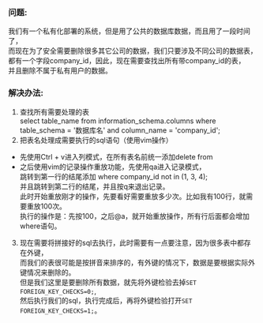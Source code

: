 ### 问题:
我们有一个私有化部署的系统，但是用了公共的数据库数据，而且用了一段时间了，  
而现在为了安全需要删除很多其它公司的数据，我们只要涉及不同公司的数据表，  
都有一个字段company_id，因此，现在需要查找出所有带company_id的表，  
并且删除不属于私有用户的数据。
### 解决办法:
1. 查找所有需要处理的表  
select table_name from information_schema.columns where table_schema = '数据库名' and column_name = 'company_id';
2. 把表名处理成需要执行的sql语句（使用vim操作）
* 先使用Ctrl + v进入列模式，在所有表名前统一添加delete from
* 之后使用vim的记录操作重放功能，先使用qa进入记录模式，  
跳转到第一行的结尾添加 where company_id not in (1, 3, 4);  
并且跳转到第二行的结尾，并且按q来退出记录。  
此时开始重放刚才的操作，先要看好需要重放多少次。比如我有100行，就需要重放100次。  
执行的操作是：先按100，之后@a，就开始重放操作，所有行后面都会增加where语句。
3. 现在需要将拼接好的sql去执行，此时需要有一点要注意，因为很多表中都存在外键，  
而我们的表很可能是按拼音来排序的，有外键的情况下，数据是要根据实际外键情况来删除的。  
但是我们这里是要删除所有数据，就先将外键检验去掉```SET FOREIGN_KEY_CHECKS=0;```,  
然后执行我们的sql，执行完成后，再将外键检验打开```SET FOREIGN_KEY_CHECKS=1;```。